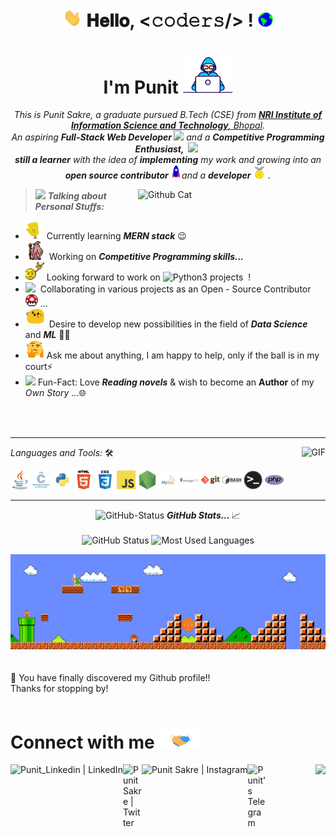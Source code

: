 <h1 align="center"><img src="https://github.com/punitsakre23/punitsakre23/blob/main/Assets/Hi.gif" width="30px">   𝐇𝐞𝐥𝐥𝐨, <𝚌𝚘𝚍𝚎𝚛𝚜/> ! <img src="https://github.com/punitsakre23/punitsakre23/blob/main/Assets/Earth.gif" width="24px"> 
<br>
<h1 align="center">I'm Punit <img src="https://github.com/punitsakre23/punitsakre23/blob/main/Assets/Developer.gif" width="80px">
</h1>

<p align="center">
  <em>
    This is Punit Sakre, a graduate pursued B.Tech (CSE) from <a href="https://www.nrigroupindia.com"> <b>NRI Institute of Information Science and Technology</b>, Bhopal</a>. <br>
    An aspiring <b>Full-Stack Web Developer  </b> <img src="https://media.giphy.com/media/7TcdtHOCxo3meUvPgj/giphy.gif" width="30px">   and a <b>Competitive Programming Enthusiast, </b>&nbsp;<img src="https://media.giphy.com/media/7j2hfyeVcDtf2/giphy.gif" width="36px">&nbsp <br><b>still a learner</b>
    with the idea of <b>implementing</b> my work and growing into an <b>open source contributor </b> <img src="https://github.com/punitsakre23/punitsakre23/blob/main/Assets/Rocket.gif" width="18px">and a
    <b>developer</b> <img src="https://github.com/punitsakre23/punitsakre23/blob/main/Assets/Medal.gif" width="20px">&nbsp.
  </em>
</p>

<img align="right" width=300px alt="Github Cat" src="https://camo.githubusercontent.com/3b7c592ede97b6138ffd4b1cc1541c2f3b11fd39/687474703a2f2f33312e6d656469612e74756d626c722e636f6d2f31376665613932306666333665663466356238373764353231366137616164392f74756d626c725f6d6f39786a65387a5a34317163626975666f315f313238302e676966" />

> <img src="https://media.giphy.com/media/ObNTw8Uzwy6KQ/giphy.gif" width="30px">&nbsp;**_Talking about Personal Stuffs:_**

- <img src="https://github.com/punitsakre23/punitsakre23/blob/main/Assets/wave.gif" width="30px">&nbsp;Currently learning **_MERN stack_** 😉
- <img src="https://github.com/punitsakre23/punitsakre23/blob/main/Assets/gandalf_parrot.gif" width="30px">&nbsp; Working on **_Competitive Programming skills..._**
- <img src="https://github.com/punitsakre23/punitsakre23/blob/main/Assets/headbang.gif" width="30px">&nbsp;Looking forward to work on <img alt="Python3" width="22px" src="https://cdn.jsdelivr.net/npm/simple-icons@v3/icons/python.svg" /> projects &nbsp;!
- <img src="https://media.giphy.com/media/mG7xN3NU7WeUUGiKjM/giphy.gif" width="30px">&nbsp; Collaborating in various projects as an Open - Source Contributor <img alt="GIF" src="https://github.com/punitsakre23/punitsakre23/blob/main/Assets/powerup.gif" width="20vw" /> ...
- <img src="https://github.com/punitsakre23/punitsakre23/blob/main/Assets/happy.gif" width="30px">&nbsp; Desire to develop new possibilities in the field of **_Data Science_** and **_ML_** 👨‍💻
- <img src="https://github.com/punitsakre23/punitsakre23/blob/main/Assets/hmm.gif" width="30px">&nbsp;Ask me about anything, I am happy to help, only if the ball is in my court⚡️
- <img src="https://media.giphy.com/media/1Bek3O06EXr6YaBcLy/giphy.gif" width="30px">&nbsp;Fun-Fact: Love **_Reading novels_** & wish to become an **Author** of my _Own Story_ ...🌐

<br><br>

<hr>

_Languages and Tools:_ 🛠  <img align="right" alt="GIF" height="60px" src="https://media.giphy.com/media/du3J3cXyzhj75IOgvA/giphy.gif" />

<code><img height="30" src="https://raw.githubusercontent.com/github/explore/80688e429a7d4ef2fca1e82350fe8e3517d3494d/topics/java/java.png"></code>
<code><img height="30" src="https://raw.githubusercontent.com/github/explore/80688e429a7d4ef2fca1e82350fe8e3517d3494d/topics/c/c.png"></code>
<code><img height="30" src="https://raw.githubusercontent.com/github/explore/80688e429a7d4ef2fca1e82350fe8e3517d3494d/topics/python/python.png"></code>
<code><img height="30" src="https://raw.githubusercontent.com/github/explore/80688e429a7d4ef2fca1e82350fe8e3517d3494d/topics/html/html.png"></code>
<code><img height="30" src="https://raw.githubusercontent.com/github/explore/5c058a388828bb5fde0bcafd4bc867b5bb3Mariof26f3/topics/css/css.png"></code>
<code><img height="30" src="https://raw.githubusercontent.com/github/explore/80688e429a7d4ef2fca1e82350fe8e3517d3494d/topics/javascript/javascript.png"></code>
<code><img height="30" src="https://raw.githubusercontent.com/github/explore/80688e429a7d4ef2fca1e82350fe8e3517d3494d/topics/nodejs/nodejs.png"></code>
<code><img height="30" src="https://raw.githubusercontent.com/github/explore/80688e429a7d4ef2fca1e82350fe8e3517d3494d/topics/mysql/mysql.png"></code>
<code><img height="30" src="https://raw.githubusercontent.com/github/explore/80688e429a7d4ef2fca1e82350fe8e3517d3494d/topics/mongodb/mongodb.png"></code>
<code><img height="30" src="https://raw.githubusercontent.com/github/explore/80688e429a7d4ef2fca1e82350fe8e3517d3494d/topics/git/git.png"></code>
<code><img height="30" src="https://raw.githubusercontent.com/github/explore/80688e429a7d4ef2fca1e82350fe8e3517d3494d/topics/bash/bash.png"></code>
<code><img height="30" src="https://raw.githubusercontent.com/github/explore/80688e429a7d4ef2fca1e82350fe8e3517d3494d/topics/terminal/terminal.png"></code>
<code><img height="30" src="https://raw.githubusercontent.com/github/explore/80688e429a7d4ef2fca1e82350fe8e3517d3494d/topics/php/php.png"></code>

<hr>

<p align="center">
<img src="https://media.giphy.com/media/VgCDAzcKvsR6OM0uWg/giphy.gif" width="30px" alt="GitHub-Status"/>&nbsp;<i><b>GitHub Stats... </b></i>📈<br><br>
<img src="https://github-readme-stats.vercel.app/api?username=punitsakre23&count_private=true&show_icons=true&theme=algolia" alt="GitHub Status"/>
<img src = "https://github-readme-stats.vercel.app/api/top-langs/?username=punitsakre23&show_icons=true&layout=compact&theme=algolia" alt="Most Used Languages">
</p>
<!--
<hr>
<details align="center">

<br />
<br />
</details>
-->

<img src="https://github.com/punitsakre23/punitsakre23/blob/main/Assets/Mario_Gameplay.gif" alt="Mario Game" width="980">
<br>
<br>
<br>
🔭 You have finally discovered my Github profile!!
<br>Thanks for stopping by!
<br>
<br>

# Connect with me <img src="https://github.com/punitsakre23/punitsakre23/blob/main/Assets/Handshake.gif" height="32px">

[<img align="left" alt="Punit_Linkedin | LinkedIn" height="30px" src="https://www.flaticon.com/svg/static/icons/svg/725/725337.svg"/>](https://www.linkedin.com/in/punitsakre23)

<a href="https://twitter.com/sakrepunit">
  <img align="left" alt="Punit Sakre | Twitter" width="30px" src="https://cdn.jsdelivr.net/npm/simple-icons@v3/icons/twitter.svg" />
</a>

[<img align="left" alt="Punit Sakre | Instagram" height="30px" src="https://image.flaticon.com/icons/svg/725/725278.svg" />](https://www.instagram.com/_.punit_sakre._)

<a href="https://t.me/punitsakre23">
  <img align="left" alt="Punit's Telegram" width="30px" src="https://cdn.jsdelivr.net/npm/simple-icons@v3/icons/telegram.svg" />
</a>

<img align="right" src="http://estruyf-github.azurewebsites.net/api/VisitorHit?user=punitsakre23&repo=punitsakre23&countColorcountColor&countColor=%237B1E7B"/>
